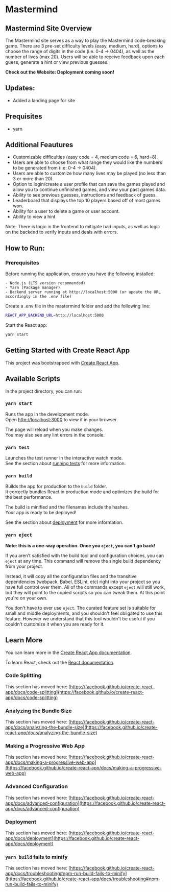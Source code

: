 
# Mastermind

## Mastermind Site Overview

The Mastermind site serves as a way to play the Mastermind code-breaking game. There are 3 pre-set difficulty levels (easy, medium, hard), options to choose the range of digits in the code (i.e. 0-4 -> 0404), as well as the number of lives (max 20). Users will be able to receive feedback upon each guess, generate a hint or view previous guesses.


**Check out the Website: Deployment coming soon!**

## Updates:
-  Added a landing page for site

## Prequisites
- yarn

## Additional Feautures
- Customizable difficulties (easy code = 4, medium code = 6, hard=8). 
- Users are able to choose from what range they would like the numbers to be generated from (i.e: 0-4 -> 0404). 
- Users are able to customize how many lives may be played (no less than 3 or more than 20). 
- Option to login/create a user profile that can save the games played and allow you to continue unfinished games, and view your past games data. 
- Ability to see previous guesses, instructions and feedback of guess. 
- Leaderboard that displays the top 10 players based off of most games won. 
- Ability for a user to delete a game or user account. 
- Ability to view a hint

Note: There is logic in the frontend to mitigate bad inputs, as well as logic on the backend to verify inputs and deals with errors.

## How to Run:
### Prerequisites

Before running the application, ensure you have the following installed:

    - Node.js (LTS version recommended)
    - Yarn (Package manager)
    - Backend server running at http://localhost:5000 (or update the URL accordingly in the .env file)
  

Create a .env file in the mastermind folder and add the following line:
```bash
REACT_APP_BACKEND_URL=http://localhost:5000
```
Start the React app:
```bash
yarn start
```

### 

## Getting Started with Create React App

This project was bootstrapped with [Create React App](https://github.com/facebook/create-react-app).

## Available Scripts

In the project directory, you can run:

### `yarn start`

Runs the app in the development mode.\
Open [http://localhost:3000](http://localhost:3000) to view it in your browser.

The page will reload when you make changes.\
You may also see any lint errors in the console.

### `yarn test`

Launches the test runner in the interactive watch mode.\
See the section about [running tests](https://facebook.github.io/create-react-app/docs/running-tests) for more information.

### `yarn build`

Builds the app for production to the `build` folder.\
It correctly bundles React in production mode and optimizes the build for the best performance.

The build is minified and the filenames include the hashes.\
Your app is ready to be deployed!

See the section about [deployment](https://facebook.github.io/create-react-app/docs/deployment) for more information.

### `yarn eject`

**Note: this is a one-way operation. Once you `eject`, you can't go back!**

If you aren't satisfied with the build tool and configuration choices, you can `eject` at any time. This command will remove the single build dependency from your project.

Instead, it will copy all the configuration files and the transitive dependencies (webpack, Babel, ESLint, etc) right into your project so you have full control over them. All of the commands except `eject` will still work, but they will point to the copied scripts so you can tweak them. At this point you're on your own.

You don't have to ever use `eject`. The curated feature set is suitable for small and middle deployments, and you shouldn't feel obligated to use this feature. However we understand that this tool wouldn't be useful if you couldn't customize it when you are ready for it.

## Learn More

You can learn more in the [Create React App documentation](https://facebook.github.io/create-react-app/docs/getting-started).

To learn React, check out the [React documentation](https://reactjs.org/).

### Code Splitting

This section has moved here: [https://facebook.github.io/create-react-app/docs/code-splitting](https://facebook.github.io/create-react-app/docs/code-splitting)

### Analyzing the Bundle Size

This section has moved here: [https://facebook.github.io/create-react-app/docs/analyzing-the-bundle-size](https://facebook.github.io/create-react-app/docs/analyzing-the-bundle-size)

### Making a Progressive Web App

This section has moved here: [https://facebook.github.io/create-react-app/docs/making-a-progressive-web-app](https://facebook.github.io/create-react-app/docs/making-a-progressive-web-app)

### Advanced Configuration

This section has moved here: [https://facebook.github.io/create-react-app/docs/advanced-configuration](https://facebook.github.io/create-react-app/docs/advanced-configuration)

### Deployment

This section has moved here: [https://facebook.github.io/create-react-app/docs/deployment](https://facebook.github.io/create-react-app/docs/deployment)

### `yarn build` fails to minify

This section has moved here: [https://facebook.github.io/create-react-app/docs/troubleshooting#npm-run-build-fails-to-minify](https://facebook.github.io/create-react-app/docs/troubleshooting#npm-run-build-fails-to-minify)

